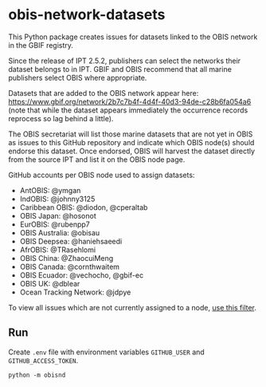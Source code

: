 # obis-network-datasets

This Python package creates issues for datasets linked to the OBIS network in the GBIF registry.

Since the release of IPT 2.5.2, publishers can select the networks their dataset belongs to in IPT. GBIF and OBIS recommend that all marine publishers select OBIS where appropriate. 

Datasets that are added to the OBIS network appear here: https://www.gbif.org/network/2b7c7b4f-4d4f-40d3-94de-c28b6fa054a6 (note that while the dataset appears immediately the occurrence records reprocess so lag behind a little).

The OBIS secretariat will list those marine datasets that are not yet in OBIS as issues to this GitHub repository and indicate which OBIS node(s) should endorse this dataset. Once endorsed, OBIS will harvest the dataset directly from the source IPT and list it on the OBIS node page.

GitHub accounts per OBIS node used to assign datasets:
- AntOBIS: @ymgan
- IndOBIS: @johnny3125
- Caribbean OBIS: @diodon, @cperaltab
- OBIS Japan: @hosonot
- EurOBIS: @rubenpp7
- OBIS Australia: @obisau 
- OBIS Deepsea: @haniehsaeedi
- AfrOBIS: @TRasehlomi
- OBIS China: @ZhaocuiMeng
- OBIS Canada: @cornthwaitem
- OBIS Ecuador: @vechocho, @gbif-ec
- OBIS UK: @dblear
- Ocean Tracking Network: @jdpye

To view all issues which are not currently assigned to a node, [use this filter](https://github.com/iobis/obis-network-datasets/issues?q=is%3Aissue%20state%3Aopen%20no%3Aassignee%20label%3Adataset%20-label%3A%22node%3A%20Caribbean%20OBIS%22%20-label%3A%22node%3A%20EurOBIS%22%20-label%3A%22node%3A%20OBIS%20CPPS%22%20-label%3A%22node%3A%20OBIS%20Ecuador%22%20-label%3A%22node%3A%20OBIS%20Norway%22%20-label%3A%22node%3A%20OBIS%20UK%22%20-label%3A%22node%3A%20OBIS%20USA%22%20-label%3A%22node%3A%20SWP%20OBIS%22).

## Run

Create `.env` file with environment variables `GITHUB_USER` and `GITHUB_ACCESS_TOKEN`.

```
python -m obisnd
```
